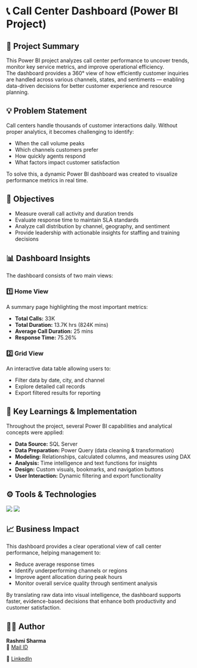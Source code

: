 # 📞 Call Center Dashboard (Power BI Project)

## 🧩 Project Summary
This Power BI project analyzes call center performance to uncover trends, monitor key service metrics, and improve operational efficiency.  
The dashboard provides a 360° view of how efficiently customer inquiries are handled across various channels, states, and sentiments — enabling data-driven decisions for better customer experience and resource planning.  

## 💡 Problem Statement
Call centers handle thousands of customer interactions daily. Without proper analytics, it becomes challenging to identify:
- When the call volume peaks
- Which channels customers prefer
- How quickly agents respond
- What factors impact customer satisfaction
  
To solve this, a dynamic Power BI dashboard was created to visualize performance metrics in real time.

## 🎯 Objectives
- Measure overall call activity and duration trends
- Evaluate response time to maintain SLA standards 
- Analyze call distribution by channel, geography, and sentiment
- Provide leadership with actionable insights for staffing and training decisions

## 📊 Dashboard Insights
The dashboard consists of two main views:  

### **1️⃣ Home View**
A summary page highlighting the most important metrics:  
- **Total Calls:** 33K
- **Total Duration:** 13.7K hrs (824K mins)
- **Average Call Duration:** 25 mins
- **Response Time:** 75.26%  

### **2️⃣ Grid View**
An interactive data table allowing users to:
- Filter data by date, city, and channel  
- Explore detailed call records  
- Export filtered results for reporting

## 🧠 Key Learnings & Implementation
Throughout the project, several Power BI capabilities and analytical concepts were applied:
- **Data Source:** SQL Server  
- **Data Preparation:** Power Query (data cleaning & transformation)  
- **Modeling:** Relationships, calculated columns, and measures using DAX  
- **Analysis:** Time intelligence and text functions for insights  
- **Design:** Custom visuals, bookmarks, and navigation buttons  
- **User Interaction:** Dynamic filtering and export functionality

## ⚙️ Tools & Technologies
<p align="left">
  <img src="https://img.shields.io/badge/Power%20BI-F2C811?style=for-the-badge&logo=powerbi&logoColor=black"/>
  <img src="https://img.shields.io/badge/Microsoft%20Excel-217346?style=for-the-badge&logo=microsoftexcel&logoColor=white"/>
</p>

## 📈 Business Impact
This dashboard provides a clear operational view of call center performance, helping management to:
- Reduce average response times  
- Identify underperforming channels or regions  
- Improve agent allocation during peak hours  
- Monitor overall service quality through sentiment analysis  

By translating raw data into visual intelligence, the dashboard supports faster, evidence-based decisions that enhance both productivity and customer satisfaction.

## 👩‍💻 Author
**Rashmi Sharma**  
📧 [Mail ID](rashusharma007@gmail.com)

🔗 [LinkedIn](www.linkedin.com/in/rashmi-sharma-11nv91)

